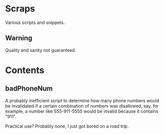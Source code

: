 Scraps
======

Various scripts and snippets.

## Warning ##
Quality and sanity not guaranteed.

# Contents #

## badPhoneNum ##
A probably inefficient script to determine how many phone numbers would be invalidated if a certain combination of numbers was disallowed, say, for example, a number like 555-911-5555 would be invalid because it contains "911".

Practical use? Probably none, I just got bored on a road trip.